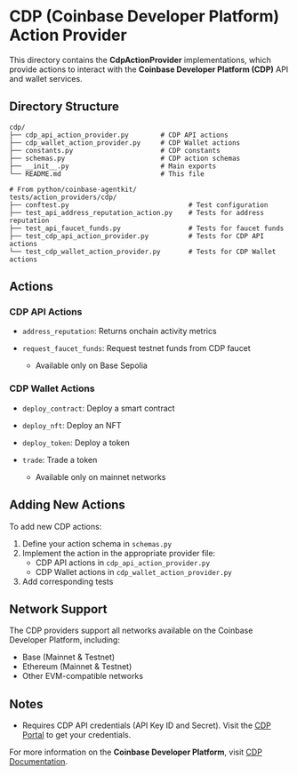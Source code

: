 # CDP (Coinbase Developer Platform) Action Provider

This directory contains the **CdpActionProvider** implementations, which provide actions to interact with the **Coinbase Developer Platform (CDP)** API and wallet services.

## Directory Structure

```
cdp/
├── cdp_api_action_provider.py        # CDP API actions
├── cdp_wallet_action_provider.py     # CDP Wallet actions
├── constants.py                      # CDP constants
├── schemas.py                        # CDP action schemas
├── __init__.py                       # Main exports
└── README.md                         # This file

# From python/coinbase-agentkit/
tests/action_providers/cdp/
├── conftest.py                              # Test configuration
├── test_api_address_reputation_action.py    # Tests for address reputation
├── test_api_faucet_funds.py                 # Tests for faucet funds
├── test_cdp_api_action_provider.py          # Tests for CDP API actions
└── test_cdp_wallet_action_provider.py       # Tests for CDP Wallet actions
```

## Actions

### CDP API Actions

- `address_reputation`: Returns onchain activity metrics
- `request_faucet_funds`: Request testnet funds from CDP faucet

  - Available only on Base Sepolia

### CDP Wallet Actions

- `deploy_contract`: Deploy a smart contract
- `deploy_nft`: Deploy an NFT
- `deploy_token`: Deploy a token
- `trade`: Trade a token

  - Available only on mainnet networks

## Adding New Actions

To add new CDP actions:

1. Define your action schema in `schemas.py`
2. Implement the action in the appropriate provider file:
   - CDP API actions in `cdp_api_action_provider.py`
   - CDP Wallet actions in `cdp_wallet_action_provider.py`
3. Add corresponding tests

## Network Support

The CDP providers support all networks available on the Coinbase Developer Platform, including:

- Base (Mainnet & Testnet)
- Ethereum (Mainnet & Testnet)
- Other EVM-compatible networks

## Notes

- Requires CDP API credentials (API Key ID and Secret). Visit the [CDP Portal](https://portal.cdp.coinbase.com/) to get your credentials.

For more information on the **Coinbase Developer Platform**, visit [CDP Documentation](https://docs.cdp.coinbase.com/).
